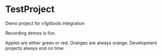 # TestProject

Demo project for v1gittools integration

Recording demos is fun.


Apples are either green or red.
Oranges are always orange.
Development projects always end on time.
